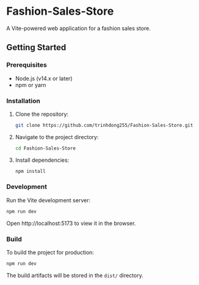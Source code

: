 # Fashion-Sales-Store

A Vite-powered web application for a fashion sales store.

## Getting Started

### Prerequisites

- Node.js (v14.x or later)
- npm or yarn

### Installation

1. Clone the repository:

   ```bash
   git clone https://github.com/trinhdong255/Fashion-Sales-Store.git
   ```

2. Navigate to the project directory:

   ```bash
   cd Fashion-Sales-Store
   ```

3. Install dependencies:

   ```bash
   npm install
   ```

### Development

Run the Vite development server:

```bash
npm run dev
```

Open http://localhost:5173 to view it in the browser.

### Build

To build the project for production:

```bash
npm run dev
```

The build artifacts will be stored in the `dist/` directory.
